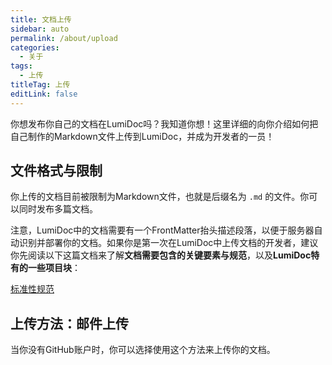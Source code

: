 ```yaml
---
title: 文档上传
sidebar: auto
permalink: /about/upload
categories:
  - 关于
tags:
  - 上传
titleTag: 上传
editLink: false
---
```


你想发布你自己的文档在LumiDoc吗？我知道你想！这里详细的向你介绍如何把自己制作的Markdown文件上传到LumiDoc，并成为开发者的一员！

## 文件格式与限制

你上传的文档目前被限制为Markdown文件，也就是后缀名为 `.md` 的文件。你可以同时发布多篇文档。

注意，LumiDoc中的文档需要有一个FrontMatter抬头描述段落，以便于服务器自动识别并部署你的文档。如果你是第一次在LumiDoc中上传文档的开发者，建议你先阅读以下这篇文档来了解**文档需要包含的关键要素与规范**，以及**LumiDoc特有的一些项目块**：

[<i class="fas fa-book"></i> 标准性规范](/dev/standard-norm/)

## 上传方法：邮件上传

当你没有GitHub账户时，你可以选择使用这个方法来上传你的文档。



